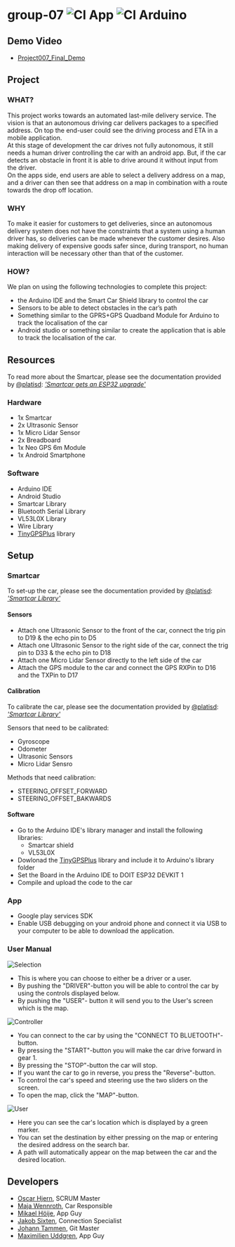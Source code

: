 # group-07 ![CI App](https://github.com/DIT112-V20/group-07/workflows/CI%20App/badge.svg) ![CI Arduino](https://github.com/DIT112-V20/group-07/workflows/CI%20Arduino/badge.svg)

## Demo Video
- [Project007_Final_Demo](https://www.youtube.com/watch?v=PAH5nVPPHcs)

## Project
### WHAT?
This project works towards an automated last-mile delivery service. The vision is that an autonomous driving car delivers packages to a specified address. On top the end-user could see the driving process and ETA in a mobile application.\
At this stage of development the car drives not fully autonomous, it still needs a human driver controlling the car with an android app. But, if the car detects an obstacle in front it is able to drive around it without input from the driver.\
On the apps side, end users are able to select a delivery address on a map, and a driver can then see that address on a map in combination with a route towards the drop off location. 

### WHY
To make it easier for customers to get deliveries, since an autonomous delivery system does not have the constraints that a system using a human driver has, so deliveries can be made whenever the customer desires. Also making delivery of expensive goods  safer since, during transport, no human interaction will be necessary other than that of the customer.

### HOW?
We plan on using the following technologies to complete this project: 
- the Arduino IDE and the Smart Car Shield library to control the car
- Sensors to be able to detect obstacles in the car’s path
- Something similar to the GPRS+GPS Quadband Module for Arduino to track the localisation of the car
- Android studio or something similar to create the application that is able to track the localisation of the car.

## Resources
To read more about the Smartcar, please see the documentation provided by [@platisd](https://github.com/platisd): [_'Smartcar gets an ESP32 upgrade'_](https://platis.solutions/blog/2020/02/16/smartcar-gets-an-esp32-upgrade/)
### Hardware
- 1x Smartcar
- 2x Ultrasonic Sensor
- 1x Micro Lidar Sensor
- 2x Breadboard
- 1x Neo GPS 6m Module
- 1x Android Smartphone

### Software
- Arduino IDE
- Android Studio
- Smartcar Library
- Bluetooth Serial Library
- VL53L0X Library
- Wire Library
- [TinyGPSPlus](https://github.com/mikalhart/TinyGPSPlus) library

## Setup

### Smartcar
To set-up the car, please see the documentation provided by [@platisd](https://github.com/platisd): [_'Smartcar Library'_](https://github.com/platisd/smartcar_shield)
#### Sensors
- Attach one Ultrasonic Sensor to the front of the car, connect the trig pin to D19 & the echo pin to D5
- Attach one Ultrasonic Sensor to the right side of the car, connect the trig pin to D33 & the echo pin to D18
- Attach one Micro Lidar Sensor directly to the left side of the car
- Attach the GPS module to the car and connect the GPS RXPin to D16 and the TXPin to D17

#### Calibration
To calibrate the car, please see the documentation provided by [@platisd](https://github.com/platisd): [_'Smartcar Library'_](https://github.com/platisd/smartcar_shield)

Sensors that need to be calibrated: 
- Gyroscope 
- Odometer
- Ultrasonic Sensors
- Micro Lidar Sensro

Methods that need calibration:
- STEERING_OFFSET_FORWARD
- STEERING_OFFSET_BAKWARDS

#### Software
- Go to the Arduino IDE's library manager and install the following libraries:
    - Smartcar shield
    - VL53L0X
- Dowlonad the [TinyGPSPlus](https://github.com/mikalhart/TinyGPSPlus) library and include it to Arduino's library folder
- Set the Board in the Arduino IDE to DOIT ESP32 DEVKIT 1
- Compile and upload the code to the car

### App
- Google play services SDK
- Enable USB debugging on your android phone and connect it via USB to your computer to be able to download the application.

### User Manual
![Selection](https://i.imgur.com/zAEGNVP.jpg)
- This is where you can choose to either be a driver or a user.
- By pushing the "DRIVER"-button you will be able to control the car by using the controls displayed below.
- By pushing the "USER"- button it will send you to the User's screen which is the map.

![Controller](https://i.imgur.com/8RqL9Vr.jpg)
- You can connect to the car by using the "CONNECT TO BLUETOOTH"-button.
- By pressing the "START"-button you will make the car drive forward in gear 1.
- By pressing the "STOP"-button the car will stop.
- If you want the car to go in reverse, you press the "Reverse"-button.
- To control the car's speed and steering use the two sliders on the screen.
- To open the map, click the "MAP"-button.

![User](https://i.imgur.com/nykkonX.jpg)
- Here you can see the car's location which is displayed by a green marker.
- You can set the destination by either pressing on the map or entering the desired address on the search bar.
- A path will automatically appear on the map between the car and the desired location.


## Developers
- [Oscar Hjern](https://github.com/oscarhjern), SCRUM Master 
- [Maja Wennroth](https://github.com/majawennroth), Car Responsible   
- [Mikael Höije](https://github.com/mikaelhoije), App Guy 
- [Jakob Sixten](https://github.com/sijakob), Connection Specialist 
- [Johann Tammen](https://github.com/johann-tam), Git Master 
- [Maximilien Uddgren](https://github.com/WhiteMaken), App Guy 

